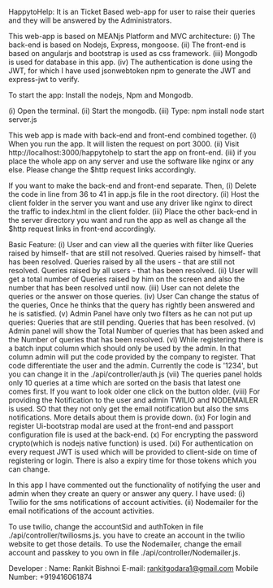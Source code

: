 HappytoHelp: It is an Ticket Based web-app for user to raise their
queries and they will be answered by the Administrators.

This web-app is based on MEANjs Platform and MVC architecture: (i) The
back-end is based on Nodejs, Express, mongoose. (ii) The front-end is
based on angularjs and bootstrap is used as css framework. (iii) Mongodb
is used for database in this app. (iv) The authentication is done using
the JWT, for which I have used jsonwebtoken npm to generate the JWT and
express-jwt to verify.

To start the app: Install the nodejs, Npm and Mongodb.

(i) Open the terminal.
(ii) Start the mongodb.
(iii) Type: npm install node start server.js

This web app is made with back-end and front-end combined together. (i)
When you run the app. It will listen the request on port 3000. (ii)
Visit http://localhost:3000/happytohelp to start the app on front-end.
(iii) if you place the whole app on any server and use the software like
nginx or any else. Please change the \$http request links accordingly.

If you want to make the back-end and front-end separate. Then, (i)
Delete the code in line from 36 to 41 in app.js file in the root
directory. (ii) Host the client folder in the server you want and use
any driver like nginx to direct the traffic to index.html in the client
folder. (iii) Place the other back-end in the server directory you want
and run the app as well as change all the \$http request links in
front-end accordingly.

Basic Feature: (i) User and can view all the queries with filter like
Queries raised by himself- that are still not resolved. Queries raised
by himself- that has been resolved. Queries raised by all the users -
that are still not resolved. Queries raised by all users - that has been
resolved. (ii) User will get a total number of Queries raised by him on
the screen and also the number that has been resolved until now. (iii)
User can not delete the queries or the answer on those queries. (iv)
User Can change the status of the queries, Once he thinks that the query
has rightly been answered and he is satisfied. (v) Admin Panel have only
two filters as he can not put up queries: Queries that are still
pending. Queries that has been resolved. (v) Admin panel will show the
Total Number of queries that has been asked and the Number of queries
that has been resolved. (vi) While registering there is a batch input
column which should only be used by the admin. In that column admin will
put the code provided by the company to register. That code
differentiate the user and the admin. Currently the code is '1234', but
you can change it in the ./api/controller/auth.js (vii) The queries
panel holds only 10 queries at a time which are sorted on the basis that
latest one comes first. If you want to look older one click on the
button older. (viii) For providing the Notification to the user and
admin TWILIO and NODEMAILER is used. SO that they not only get the email
notification but also the sms notifications. More details about them is
provide down. (ix) For login and register Ui-bootstrap modal are used at
the front-end and passport configuration file is used at the back-end.
(x) For encrypting the password crypto(which is nodejs native function)
is used. (xi) For authentication on every request JWT is used which will
be provided to client-side on time of registering or login. There is
also a expiry time for those tokens which you can change.

In this app I have commented out the functionality of notifying the user
and admin when they create an query or answer any query. I have used:
(i) Twilio for the sms notifications of account activities. (ii)
Nodemailer for the email notifications of the account activities.

To use twilio, change the accountSid and authToken in file
./api/controller/twiliosms.js. you have to create an account in the
twilio website to get those details. To use the Nodemailer, change the
email account and passkey to you own in file
./api/controller/Nodemailer.js.

Developer : Name: Rankit Bishnoi E-mail: rankitgodara1@gmail.com Mobile
Number: +919416061874
